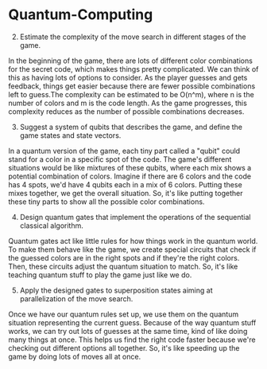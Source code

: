 # Quantum-Computing

2. Estimate the complexity of the move search in different stages of the game.

In the beginning of the game, there are lots of different color combinations for the secret code, which makes things pretty complicated. We can think of this as having lots of options to consider. As the player guesses and gets feedback, things get easier because there are fewer possible combinations left to guess.The complexity can be estimated to be O(n^m), where n is the number of colors and m is the code length. As the game progresses, this complexity reduces as the number of possible combinations decreases.

3. Suggest a system of qubits that describes the game, and define the game states and state vectors.

In a quantum version of the game, each tiny part called a "qubit" could stand for a color in a specific spot of the code. The game's different situations would be like mixtures of these qubits, where each mix shows a potential combination of colors. Imagine if there are 6 colors and the code has 4 spots, we'd have 4 qubits each in a mix of 6 colors. Putting these mixes together, we get the overall situation. So, it's like putting together these tiny parts to show all the possible color combinations.


4. Design quantum gates that implement the operations of the sequential classical algorithm.

Quantum gates act like little rules for how things work in the quantum world. To make them behave like the game, we create special circuits that check if the guessed colors are in the right spots and if they're the right colors. Then, these circuits adjust the quantum situation to match. So, it's like teaching quantum stuff to play the game just like we do.

5. Apply the designed gates to superposition states aiming at parallelization of the move search.

Once we have our quantum rules set up, we use them on the quantum situation representing the current guess. Because of the way quantum stuff works, we can try out lots of guesses at the same time, kind of like doing many things at once. This helps us find the right code faster because we're checking out different options all together. So, it's like speeding up the game by doing lots of moves all at once.

